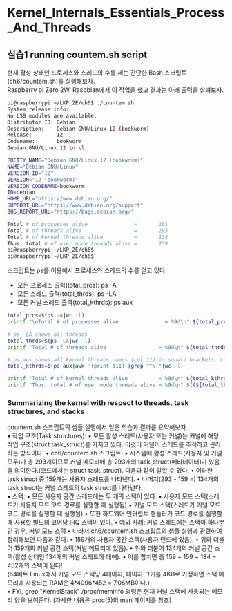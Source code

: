 # Kernel_Internals_Essentials_Process_And_Threads

## 실습1 running countem.sh script
현재 활성 상태인 프로세스와 스레드의 수를 세는 간단한 Bash 스크립트(ch6/countem.sh)를 실행해보자.  
Raspberry pi Zero 2W, Raspbian에서 이 작업을 했고 결과는 아래 출력을 살펴보자.  
~~~bash
pi@raspberrypi:~/LKP_2E/ch6$ ./countem.sh
System release info:
No LSB modules are available.
Distributor ID: Debian
Description:    Debian GNU/Linux 12 (bookworm)
Release:        12
Codename:       bookworm
Debian GNU/Linux 12 \n \l

PRETTY_NAME="Debian GNU/Linux 12 (bookworm)"
NAME="Debian GNU/Linux"
VERSION_ID="12"
VERSION="12 (bookworm)"
VERSION_CODENAME=bookworm
ID=debian
HOME_URL="https://www.debian.org/"
SUPPORT_URL="https://www.debian.org/support"
BUG_REPORT_URL="https://bugs.debian.org/"

Total # of processes alive               =       201
Total # of threads alive                 =       293
Total # of kernel threads alive          =       134
Thus, total # of user mode threads alive =       159
pi@raspberrypi:~/LKP_2E/ch6$
pi@raspberrypi:~/LKP_2E/ch6$
~~~
스크립트는 ps를 이용해서 프로세스와 스레드의 수를 얻고 있다.
 - 모든 프로세스 출력(total_prcs): ps -A 
 - 모든 스레드 출력(total_thrds): ps -LA
 - 모든 커널 스레드 출력(total_kthrds): ps aux
~~~bash
total_prcs=$(ps -A|wc -l)
printf "\nTotal # of processes alive               = %9d\n" ${total_prcs}

# ps -LA shows all threads
total_thrds=$(ps -LA|wc -l)
printf "Total # of threads alive                 = %9d\n" ${total_thrds}

# ps aux shows all kernel threads names (col 11) in square brackets; count 'em
total_kthrds=$(ps aux|awk '{print $11}'|grep "^\["|wc -l)

printf "Total # of kernel threads alive          = %9d\n" ${total_kthrds}
printf "Thus, total # of user mode threads alive = %9d\n" $((${total_thrds}-${total_kthrds}))
~~~

### Summarizing the kernel with respect to threads, task structures, and stacks
countem.sh 스크립트의 샘플 실행에서 얻은 학습과 결과를 요약해보자.  
• 작업 구조(Task structures):
	• 모든 활성 스레드(사용자 또는 커널)는 커널에 해당 작업 구조(struct task_struct)를 가지고 있다. 이것이 커널이 스레드를 추적하고 관리하는 방식이다.
	• ch6/countem.sh 스크립트:
		• 시스템에 활성 스레드(사용자 및 커널 모두)가 총 293개이므로 커널 메모리에 총 293개의 task_struct(메타데이터)가 있음을 의미한다.(코드에서는 struct task_struct). 다음과 같이 말할 수 있다.
		• 이러한 task struct 중 159개는 사용자 스레드를 나타낸다.
		• 나머지(293 - 159 =) 134개의 task struct는 커널 스레드의 task struct를 나타낸다.  
• 스택:
	• 모든 사용자 공간 스레드에는 두 개의 스택이 있다.
		• 사용자 모드 스택(스레드가 사용자 모드 코드 경로를 실행할 때 실행됨)
		• 커널 모드 스택(스레드가 커널 모드 코드 경로를 실행할 때 실행됨)
		• 또한 하드웨어 인터럽트 핸들러가 코드 경로를 실행할 때 사용할 별도의 코어당 IRQ 스택이 있다.
	• 예외 사례: 커널 스레드에는 스택이 하나뿐인 경우, 커널 모드 스택
	• 따라서 ch6/countem.sh 스크립트의 샘플 실행과 관련하여 정리해보면 다음과 같다.
		• 159개의 사용자 공간 스택(사용자 랜드에 있음).
		• 위와 더불어 159개의 커널 공간 스택(커널 메모리에 있음).
		• 위와 더불어 134개의 커널 공간 스택(활성 상태인 134개의 커널 스레드에 대해).
		• 이를 합치면 총 159 + 159 + 134 = 452개의 스택이 된다!  
        (64비트 Linux에서 커널 모드 스택당 4페이지, 페이지 크기를 4KB로 가정하면 스택 메모리에 사용되는 RAM은 4\*4096\*452 = 7.06MB이다.)  
		• FYI, grep "KernelStack" /proc/meminfo 명령은 현재 커널 스택에 사용되는 메모리 양을 보여준다. (자세한 내용은 proc(5)의 man 페이지를 참조)



